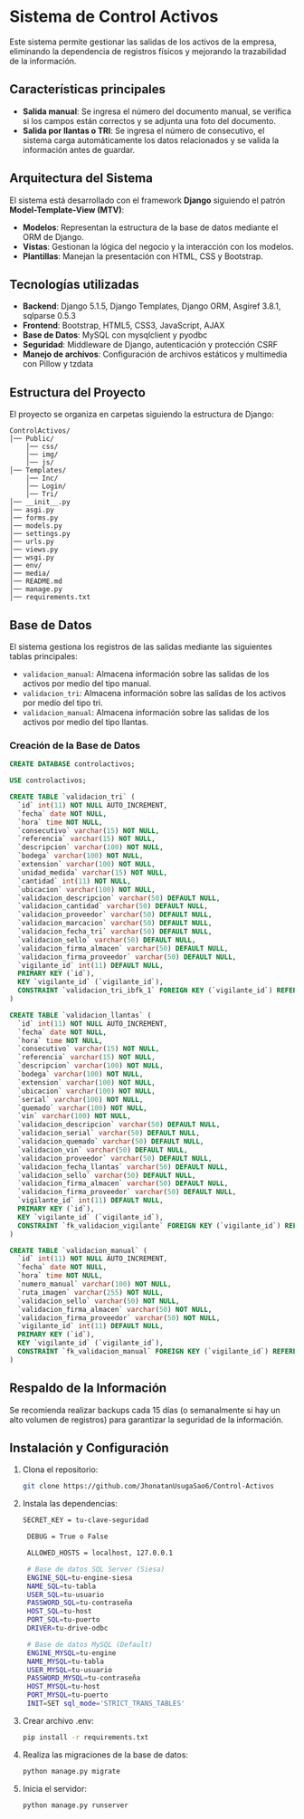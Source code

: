 # Sistema de Control Activos

Este sistema permite gestionar las salidas de los activos de la empresa, eliminando la dependencia de registros físicos y mejorando la trazabilidad de la información.

## Características principales
- **Salida manual**: Se ingresa el número del documento manual, se verifica si los campos están correctos y se adjunta una foto del documento.
- **Salida por llantas o TRI**: Se ingresa el número de consecutivo, el sistema carga automáticamente los datos relacionados y se valida la información antes de guardar.

## Arquitectura del Sistema
El sistema está desarrollado con el framework **Django** siguiendo el patrón **Model-Template-View (MTV)**:
- **Modelos**: Representan la estructura de la base de datos mediante el ORM de Django.
- **Vistas**: Gestionan la lógica del negocio y la interacción con los modelos.
- **Plantillas**: Manejan la presentación con HTML, CSS y Bootstrap.

## Tecnologías utilizadas
- **Backend**: Django 5.1.5, Django Templates, Django ORM, Asgiref 3.8.1, sqlparse 0.5.3
- **Frontend**: Bootstrap, HTML5, CSS3, JavaScript, AJAX
- **Base de Datos**: MySQL con mysqlclient y pyodbc
- **Seguridad**: Middleware de Django, autenticación y protección CSRF
- **Manejo de archivos**: Configuración de archivos estáticos y multimedia con Pillow y tzdata

## Estructura del Proyecto
El proyecto se organiza en carpetas siguiendo la estructura de Django:
```
ControlActivos/
│── Public/
    │── css/
    │── img/
    │── js/
│── Templates/
    │── Inc/
    │── Login/
    │── Tri/
│── __init__.py
│── asgi.py
│── forms.py
│── models.py
│── settings.py
│── urls.py
│── views.py
│── wsgi.py
│── env/
│── media/
│── README.md
│── manage.py
│── requirements.txt
```

## Base de Datos
El sistema gestiona los registros de las salidas mediante las siguientes tablas principales:
- `validacion_manual`: Almacena información sobre las salidas de los activos por medio del tipo manual.
- `validacion_tri`: Almacena información sobre las salidas de los activos por medio del tipo tri.
- `validacion_manual`: Almacena información sobre las salidas de los activos por medio del tipo llantas.

### Creación de la Base de Datos
```sql
CREATE DATABASE controlactivos;

USE controlactivos;

CREATE TABLE `validacion_tri` (
  `id` int(11) NOT NULL AUTO_INCREMENT,
  `fecha` date NOT NULL,
  `hora` time NOT NULL,
  `consecutivo` varchar(15) NOT NULL,
  `referencia` varchar(15) NOT NULL,
  `descripcion` varchar(100) NOT NULL,
  `bodega` varchar(100) NOT NULL,
  `extension` varchar(100) NOT NULL,
  `unidad_medida` varchar(15) NOT NULL,
  `cantidad` int(11) NOT NULL,
  `ubicacion` varchar(100) NOT NULL,
  `validacion_descripcion` varchar(50) DEFAULT NULL,
  `validacion_cantidad` varchar(50) DEFAULT NULL,
  `validacion_proveedor` varchar(50) DEFAULT NULL,
  `validacion_marcacion` varchar(50) DEFAULT NULL,
  `validacion_fecha_tri` varchar(50) DEFAULT NULL,
  `validacion_sello` varchar(50) DEFAULT NULL,
  `validacion_firma_almacen` varchar(50) DEFAULT NULL,
  `validacion_firma_proveedor` varchar(50) DEFAULT NULL,
  `vigilante_id` int(11) DEFAULT NULL,
  PRIMARY KEY (`id`),
  KEY `vigilante_id` (`vigilante_id`),
  CONSTRAINT `validacion_tri_ibfk_1` FOREIGN KEY (`vigilante_id`) REFERENCES `auth_user` (`id`)
) 

CREATE TABLE `validacion_llantas` (
  `id` int(11) NOT NULL AUTO_INCREMENT,
  `fecha` date NOT NULL,
  `hora` time NOT NULL,
  `consecutivo` varchar(15) NOT NULL,
  `referencia` varchar(15) NOT NULL,
  `descripcion` varchar(100) NOT NULL,
  `bodega` varchar(100) NOT NULL,
  `extension` varchar(100) NOT NULL,
  `ubicacion` varchar(100) NOT NULL,
  `serial` varchar(100) NOT NULL,
  `quemado` varchar(100) NOT NULL,
  `vin` varchar(100) NOT NULL,
  `validacion_descripcion` varchar(50) DEFAULT NULL,
  `validacion_serial` varchar(50) DEFAULT NULL,
  `validacion_quemado` varchar(50) DEFAULT NULL,
  `validacion_vin` varchar(50) DEFAULT NULL,
  `validacion_proveedor` varchar(50) DEFAULT NULL,
  `validacion_fecha_llantas` varchar(50) DEFAULT NULL,
  `validacion_sello` varchar(50) DEFAULT NULL,
  `validacion_firma_almacen` varchar(50) DEFAULT NULL,
  `validacion_firma_proveedor` varchar(50) DEFAULT NULL,
  `vigilante_id` int(11) DEFAULT NULL,
  PRIMARY KEY (`id`),
  KEY `vigilante_id` (`vigilante_id`),
  CONSTRAINT `fk_validacion_vigilante` FOREIGN KEY (`vigilante_id`) REFERENCES `auth_user` (`id`)
) 

CREATE TABLE `validacion_manual` (
  `id` int(11) NOT NULL AUTO_INCREMENT,
  `fecha` date NOT NULL,
  `hora` time NOT NULL,
  `numero_manual` varchar(100) NOT NULL,
  `ruta_imagen` varchar(255) NOT NULL,
  `validacion_sello` varchar(50) NOT NULL,
  `validacion_firma_almacen` varchar(50) NOT NULL,
  `validacion_firma_proveedor` varchar(50) NOT NULL,
  `vigilante_id` int(11) DEFAULT NULL,
  PRIMARY KEY (`id`),
  KEY `vigilante_id` (`vigilante_id`),
  CONSTRAINT `fk_validacion_manual` FOREIGN KEY (`vigilante_id`) REFERENCES `auth_user` (`id`)
)


```

## Respaldo de la Información
Se recomienda realizar backups cada 15 días (o semanalmente si hay un alto volumen de registros) para garantizar la seguridad de la información.

## Instalación y Configuración
1. Clona el repositorio:
   ```bash
   git clone https://github.com/JhonatanUsugaSao6/Control-Activos
   ```
2. Instala las dependencias:
   ```bash
   SECRET_KEY = tu-clave-seguridad

    DEBUG = True o False

    ALLOWED_HOSTS = localhost, 127.0.0.1

    # Base de datos SQL Server (Siesa)
    ENGINE_SQL=tu-engine-siesa
    NAME_SQL=tu-tabla
    USER_SQL=tu-usuario
    PASSWORD_SQL=tu-contraseña
    HOST_SQL=tu-host
    PORT_SQL=tu-puerto
    DRIVER=tu-drive-odbc

    # Base de datos MySQL (Default)
    ENGINE_MYSQL=tu-engine
    NAME_MYSQL=tu-tabla
    USER_MYSQL=tu-usuario
    PASSWORD_MYSQL=tu-contraseña
    HOST_MYSQL=tu-host
    PORT_MYSQL=tu-puerto
    INIT=SET sql_mode='STRICT_TRANS_TABLES'
   ```

3. Crear archivo .env:
   ```bash
   pip install -r requirements.txt
   ```

4. Realiza las migraciones de la base de datos:
   ```bash
   python manage.py migrate
   ```
5. Inicia el servidor:
   ```bash
   python manage.py runserver
   ```



